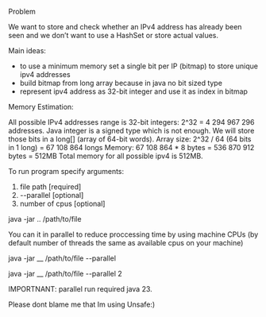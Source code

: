 Problem

We want to store and check whether an IPv4 address has already been seen and we don’t want to use a HashSet or store actual values.

Main ideas:

- to use a minimum memory set a single bit per IP (bitmap) to store unique ipv4 addresses
- build bitmap from long array because in java no bit sized type
- represent ipv4 address as 32-bit integer and use it as index in bitmap

Memory Estimation:

All possible IPv4 addresses range is 32-bit integers: 2^32 = 4 294 967 296 addresses.
Java integer is a signed type which is not enough.
We will store those bits in a long[] (array of 64-bit words).
Array size: 2^32 / 64 (64 bits in 1 long) = 67 108 864 longs
Memory: 67 108 864 * 8 bytes = 536 870 912 bytes = 512MB
Total memory for all possible ipv4 is 512MB.

To run program specify arguments:

1. file path [required]
2. --parallel [optional]
3. number of cpus [optional]
   
java -jar .. /path/to/file 

You can it in parallel to reduce proccessing time by using machine CPUs (by default number of threads the same as available cpus on your machine)

java -jar __ /path/to/file --parallel

java -jar __ /path/to/file --parallel 2

IMPORTNANT: parallel run required java 23.

Please dont blame me that Im using Unsafe:)
